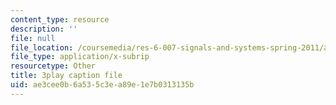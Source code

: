 ```yaml
---
content_type: resource
description: ''
file: null
file_location: /coursemedia/res-6-007-signals-and-systems-spring-2011/ae3cee0b6a535c3ea89e1e7b0313135b_4Q1fWMxVDZY.vtt
file_type: application/x-subrip
resourcetype: Other
title: 3play caption file
uid: ae3cee0b-6a53-5c3e-a89e-1e7b0313135b
---
```

